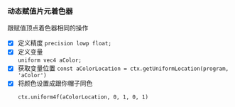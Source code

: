 ### 动态赋值片元着色器

跟赋值顶点着色器相同的操作

- [x] 定义精度
    ```precision lowp float;```
- [x] 定义变量  
   ```uniform vec4 aColor;```
- [x] 获取变量位置
    ```const aColorLocation = ctx.getUniformLocation(program, 'aColor')```
- [x] 将颜色设置成跟你帽子同色
    ```
    ctx.uniform4f(aColorLocation, 0, 1, 0, 1)
    ```